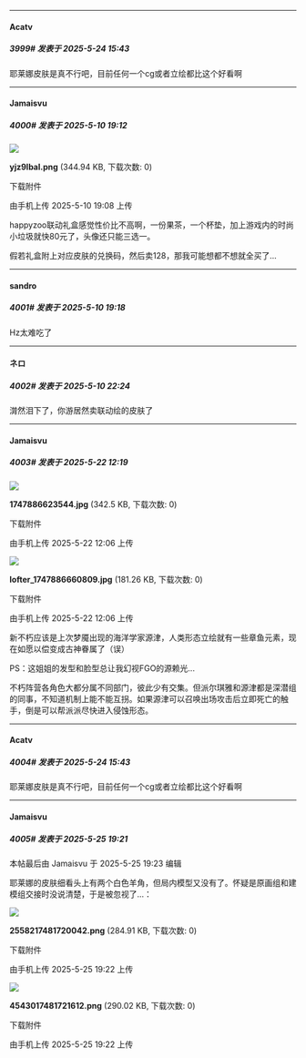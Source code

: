 ﻿
*****

####  Acatv  
##### 3999#       发表于 2025-5-24 15:43

耶莱娜皮肤是真不行吧，目前任何一个cg或者立绘都比这个好看啊


*****

####  Jamaisvu  
##### 4000#       发表于 2025-5-10 19:12

<img src="https://img.stage1st.com/forum/202505/10/190845szawfzag3zf3pgdf.png" referrerpolicy="no-referrer">

<strong>yjz9lbal.png</strong> (344.94 KB, 下载次数: 0)

下载附件

由手机上传
2025-5-10 19:08 上传

happyzoo联动礼盒感觉性价比不高啊，一份果茶，一个杯垫，加上游戏内的时尚小垃圾就快80元了，头像还只能三选一。

假若礼盒附上对应皮肤的兑换码，然后卖128，那我可能想都不想就全买了...


*****

####  sandro  
##### 4001#       发表于 2025-5-10 19:18

Hz太难吃了

*****

####  ネロ  
##### 4002#       发表于 2025-5-10 22:24

潸然泪下了，你游居然卖联动绘的皮肤了

*****

####  Jamaisvu  
##### 4003#       发表于 2025-5-22 12:19

<img src="https://img.stage1st.com/forum/202505/22/120600i3sv5vu5uuq4u7u5.jpg" referrerpolicy="no-referrer">

<strong>1747886623544.jpg</strong> (342.5 KB, 下载次数: 0)

下载附件

由手机上传
2025-5-22 12:06 上传

<img src="https://img.stage1st.com/forum/202505/22/120601qub8oi6458j88uuj.jpg" referrerpolicy="no-referrer">

<strong>lofter_1747886660809.jpg</strong> (181.26 KB, 下载次数: 0)

下载附件

由手机上传
2025-5-22 12:06 上传

新不朽应该是上次梦魇出现的海洋学家源津，人类形态立绘就有一些章鱼元素，现在如愿以偿变成古神眷属了（误）

PS：这姐姐的发型和脸型总让我幻视FGO的源赖光...

不朽阵营各角色大都分属不同部门，彼此少有交集。但派尔琪雅和源津都是深潜组的同事，不知道机制上能不能互拐。如果源津可以召唤出场攻击后立即死亡的触手，倒是可以帮派派尽快进入侵蚀形态。

*****

####  Acatv  
##### 4004#       发表于 2025-5-24 15:43

耶莱娜皮肤是真不行吧，目前任何一个cg或者立绘都比这个好看啊

*****

####  Jamaisvu  
##### 4005#       发表于 2025-5-25 19:21

 本帖最后由 Jamaisvu 于 2025-5-25 19:23 编辑 

耶莱娜的皮肤细看头上有两个白色羊角，但局内模型又没有了。怀疑是原画组和建模组交接时没说清楚，于是被忽视了...：

<img src="https://img.stage1st.com/forum/202505/25/192225gywztbl11pbnhn1t.png" referrerpolicy="no-referrer">

<strong>2558217481720042.png</strong> (284.91 KB, 下载次数: 0)

下载附件

由手机上传
2025-5-25 19:22 上传

<img src="https://img.stage1st.com/forum/202505/25/192251g53oki5c3coc76hz.png" referrerpolicy="no-referrer">

<strong>4543017481721612.png</strong> (290.02 KB, 下载次数: 0)

下载附件

由手机上传
2025-5-25 19:22 上传


